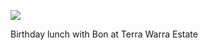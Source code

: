 <!-- published: 2019-02-08T13:00:00Z -->
<!-- slug: photos/5d1fda37-fa7e-4749-b6a3-62b76de6a0fb/ -->

![](https://brntn-photos.s3-ap-southeast-2.amazonaws.com/uploaded/8166C1D3-750F-415D-B771-4D7486CF6FC3.jpeg)

Birthday lunch with Bon at Terra Warra Estate